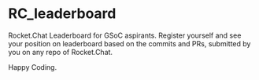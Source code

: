 # RC_leaderboard

Rocket.Chat Leaderboard for GSoC aspirants. Register yourself and see
your position on leaderboard based on the commits and PRs, submitted by
you on any repo of Rocket.Chat.

Happy Coding.
